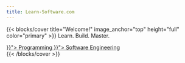 ```yaml
---
title: Learn-Software.com
---
```


{{< blocks/cover title="Welcome!" image_anchor="top" height="full" color="primary" >}}
Learn. Build. Master.
<div class="mx-auto">
	<a class="btn btn-lg btn-primary me-3 mb-4" href="{{< relref "/programming" >}}">
		Programming <i class="fa-solid fa-code ms-2"></i>
	</a>
  <a class="btn btn-lg btn-secondary me-3 mb-4" href="{{< relref "/software-engineering" >}}">
		Software Engineering <i class="fa-solid fa-diagram-project ms-2"></i>
	</a>
</div>
{{< /blocks/cover >}}
